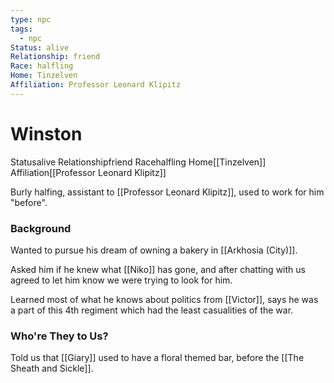 ```yaml
---
type: npc
tags:
  - npc
Status: alive
Relationship: friend
Race: halfling
Home: Tinzelven
Affiliation: Professor Leonard Klipitz
---
```


# Winston
<span class="dataview inline-field"><span class="inline-field-key">Status</span><span class="inline-field-value">alive</span></span>
<span class="dataview inline-field"><span class="inline-field-key">Relationship</span><span class="inline-field-value">friend</span></span>
<span class="dataview inline-field"><span class="inline-field-key">Race</span><span class="inline-field-value">halfling</span></span>
<span class="dataview inline-field"><span class="inline-field-key">Home</span><span class="inline-field-value">[[Tinzelven]]</span></span>
<span class="dataview inline-field"><span class="inline-field-key">Affiliation</span><span class="inline-field-value">[[Professor Leonard Klipitz]]</span></span>

Burly halfing, assistant to [[Professor Leonard Klipitz]], used to work for him "before". 

### Background
Wanted to pursue his dream of owning a bakery in [[Arkhosia (City)]].

Asked him if he knew what [[Niko]] has gone, and after chatting with us agreed to let him know we were trying to look for him. 

Learned most of what he knows about politics from [[Victor]], says he was a part of this 4th regiment which had the least casualities of the war. 

### Who're They to Us?
Told us that [[Giary]] used to have a floral themed bar, before the [[The Sheath and Sickle]]. 